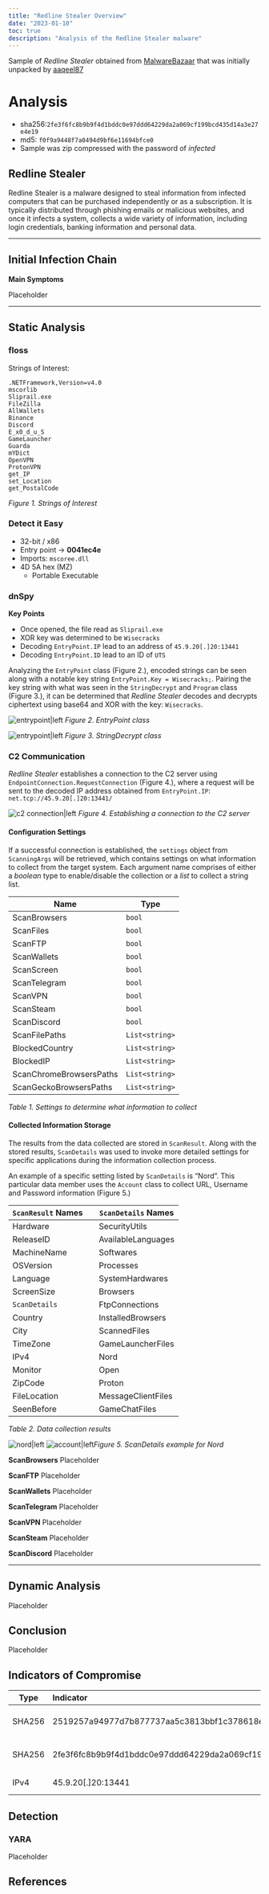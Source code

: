 ```yaml
---
title: "Redline Stealer Overview"
date: "2023-01-10"
toc: true
description: "Analysis of the Redline Stealer malware"
---
```


Sample of *Redline Stealer* obtained from [MalwareBazaar](https://bazaar.abuse.ch/sample/2fe3f6fc8b9b9f4d1bddc0e97ddd64229da2a069cf199bcd435d14a3e27e4e19/) that was initially unpacked by [aaqeel87](https://bazaar.abuse.ch/user/49785277/)

# Analysis
- sha256:`2fe3f6fc8b9b9f4d1bddc0e97ddd64229da2a069cf199bcd435d14a3e27e4e19`
- md5: `f0f9a9448f7a0494d9bf6e11694bfce0`
- Sample was zip compressed with the password of *infected*

## Redline Stealer
Redline Stealer is a malware designed to steal information from infected computers that can be purchased independently or as a subscription. It is typically distributed through phishing emails or malicious websites, and once it infects a system, collects a wide variety of information, including login credentials, banking information and personal data.

****

## Initial Infection Chain
**Main Symptoms**

Placeholder

****

## Static Analysis
### floss
Strings of Interest:
```
.NETFramework,Version=v4.0
mscorlib
Sliprail.exe
FileZilla
AllWallets
Binance
Discord
E_x0_d_u_S
GameLauncher
Guarda
mYDict
OpenVPN
ProtonVPN
get_IP
set_Location
get_PostalCode
```
*Figure 1. Strings of Interest*

### Detect it Easy
- 32-bit / x86
- Entry point → **0041ec4e**
- Imports: `mscoree.dll`
- 4D 5A hex (MZ)
	- Portable Executable

### dnSpy
**Key Points**
- Once opened, the file read as `Sliprail.exe`
- XOR key was determined to be `Wisecracks`
- Decoding `EntryPoint.IP` lead to an address of `45.9.20[.]20:13441`
- Decoding `EntryPoint.ID` lead to an ID of `UTS`

Analyzing the `EntryPoint` class (Figure 2.), encoded strings can be seen along with a notable key string `EntryPoint.Key = Wisecracks;`. Pairing the key string with what was seen in the `StringDecrypt` and `Program` class (Figure 3.), it can be determined that *Redline Stealer* decodes and decrypts ciphertext using base64 and XOR with the key: `Wisecracks`.

![entrypoint|left](<images/2.png>) *Figure 2. EntryPoint class*

![entrypoint|left](<images/3.png>)
*Figure 3. StringDecrypt class*

### C2 Communication

*Redline Stealer* establishes a connection to the C2 server using `EndpointConnection.RequestConnection` (Figure 4.), where a request will be sent to the decoded IP address obtained from `EntryPoint.IP`: `net.tcp://45.9.20[.]20:13441/`

![c2 connection|left](<images/4.png>)
*Figure 4. Establishing a connection to the C2 server*

#### Configuration Settings

If a successful connection is established, the `settings` object from `ScanningArgs` will be retrieved, which contains settings on what information to collect from the target system. Each argument name comprises of either a *boolean* type to enable/disable the collection or a *list* to collect a string list.

| Name                    | Type           |
| ----------------------- | -------------- |
| ScanBrowsers            | `bool`         |
| ScanFiles               | `bool`         |
| ScanFTP                 | `bool`         |
| ScanWallets             | `bool`         |
| ScanScreen              | `bool`         |
| ScanTelegram            | `bool`         |
| ScanVPN                 | `bool`         |
| ScanSteam               | `bool`         |
| ScanDiscord             | `bool`         |
| ScanFilePaths           | `List<string>` |
| BlockedCountry          | `List<string>` |
| BlockedIP               | `List<string>` |
| ScanChromeBrowsersPaths | `List<string>` |
| ScanGeckoBrowsersPaths  | `List<string>` |

*Table 1. Settings to determine what information to collect*

#### Collected Information Storage

The results from the data collected are stored in `ScanResult`. Along with the stored results, `ScanDetails` was used to invoke more detailed settings for specific applications during the information collection process. 

An example of a specific setting listed by `ScanDetails` is “Nord”. This particular data member uses the `Account` class to collect URL, Username and Password information (Figure 5.)

| `ScanResult` Names |     | `ScanDetails` Names |
| ------------------ | --- | ------------------- |
| Hardware           |     | SecurityUtils       |
| ReleaseID          |     | AvailableLanguages  |
| MachineName        |     | Softwares           |
| OSVersion          |     | Processes           |
| Language           |     | SystemHardwares     |
| ScreenSize         |     | Browsers            |
| `ScanDetails`      |     | FtpConnections      |
| Country            |     | InstalledBrowsers   |
| City               |     | ScannedFiles        |
| TimeZone           |     | GameLauncherFiles   |
| IPv4               |     | Nord                |
| Monitor            |     | Open                |
| ZipCode            |     | Proton              |
| FileLocation       |     | MessageClientFiles  |
| SeenBefore         |     | GameChatFiles       |

*Table 2. Data collection results*

![nord|left](<images/5.png>) ![account|left](<images/6.png>)*Figure 5. ScanDetails example for Nord*

**ScanBrowsers**
Placeholder

**ScanFTP**
Placeholder

**ScanWallets**
Placeholder

**ScanTelegram**
Placeholder

**ScanVPN**
Placeholder

**ScanSteam**
Placeholder

**ScanDiscord**
Placeholder

****


## Dynamic Analysis

Placeholder

## Conclusion

Placeholder


## Indicators of Compromise

| Type   | Indicator                                                        | Description              |
| ------ |:---------------------------------------------------------------- | ------------------------ |
| SHA256 | 2519257a94977d7b877737aa5c3813bbf1c378618eefd472d208fed97320d516 | Redline Stealer Packed   | 
| SHA256 | 2fe3f6fc8b9b9f4d1bddc0e97ddd64229da2a069cf199bcd435d14a3e27e4e19 | Redline Stealer Unpacked |
| IPv4   | 45.9.20[.]20:13441                                               | Redline Stealer C2       |

## Detection
### YARA
Placeholder

## References